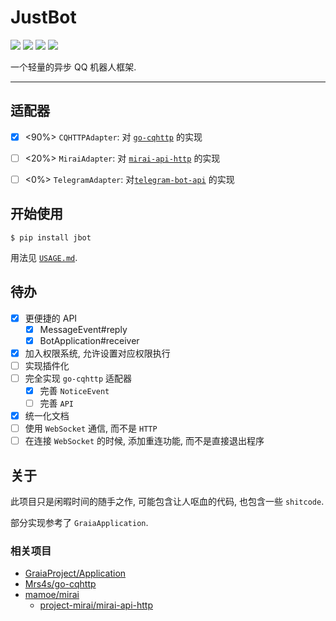 # JustBot

![](https://img.shields.io/github/repo-size/WindLeaf233/JustBot)
![](https://img.shields.io/pypi/v/jbot)
![](https://img.shields.io/github/license/WindLeaf233/JustBot)
![](https://img.shields.io/badge/made%20with-%E2%9D%A4-important)

一个轻量的异步 QQ 机器人框架.

---

## 适配器

- [x] <90%> `CQHTTPAdapter`: 对 [`go-cqhttp`](https://github.com/Mrs4s/go-cqhttp) 的实现

- [ ] <20%> `MiraiAdapter`: 对 [`mirai-api-http`](https://github.com/project-mirai/mirai-api-http) 的实现

- [ ] <0%> `TelegramAdapter`: 对[`telegram-bot-api`](https://github.com/eternnoir/pyTelegramBotAPI) 的实现

## 开始使用

```shell
$ pip install jbot
```

用法见 [`USAGE.md`](USAGE.md).

## 待办

- [x] 更便捷的 API
  * [x] MessageEvent#reply
  * [x] BotApplication#receiver
- [x] 加入权限系统, 允许设置对应权限执行
- [ ] 实现插件化
- [ ] 完全实现 `go-cqhttp` 适配器
  * [x] 完善 `NoticeEvent`
  * [ ] 完善 `API`
- [x] 统一化文档
- [ ] 使用 `WebSocket` 通信, 而不是 `HTTP`
- [ ] 在连接 `WebSocket` 的时候, 添加重连功能, 而不是直接退出程序

## 关于

此项目只是闲暇时间的随手之作, 可能包含让人呕血的代码, 也包含一些 `shitcode`.

部分实现参考了 `GraiaApplication`.

### 相关项目

- [GraiaProject/Application](https://github.com/GraiaProject/Application)
- [Mrs4s/go-cqhttp](https://github.com/Mrs4s/go-cqhttp)
- [mamoe/mirai](https://github.com/mamoe/mirai)
  * [project-mirai/mirai-api-http](https://github.com/project-mirai/mirai-api-http)
